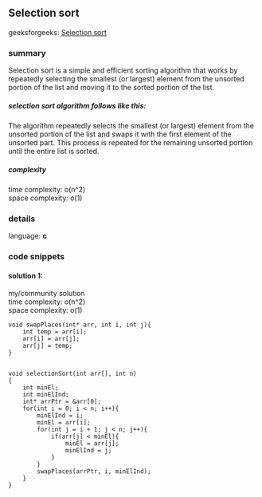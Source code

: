## Selection sort

geeksforgeeks: [Selection sort](https://www.geeksforgeeks.org/selection-sort/)

### summary

Selection sort is a simple and efficient sorting algorithm that works by repeatedly selecting the smallest (or largest) element from the unsorted portion of the list and moving it to the sorted portion of the list.

##### selection sort algorithm follows like this:

The algorithm repeatedly selects the smallest (or largest) element from the unsorted portion of the list and swaps it with the first element of the unsorted part. This process is repeated for the remaining unsorted portion until the entire list is sorted.

##### complexity

time complexity: o(n^2) \
space complexity: o(1)

### details

language: **c**

### code snippets

#### solution 1:

my/community solution\
time complexity: o(n^2) \
space complexity: o(1)

```
void swapPlaces(int* arr, int i, int j){
    int temp = arr[i];
    arr[i] = arr[j];
    arr[j] = temp;
}


void selectionSort(int arr[], int n)
{
    int minEl;
    int minElInd;
    int* arrPtr = &arr[0];
    for(int i = 0; i < n; i++){
        minElInd = i;
        minEl = arr[i];
        for(int j = i + 1; j < n; j++){
            if(arr[j] < minEl){
                minEl = arr[j];
                minElInd = j;
            }
        }
        swapPlaces(arrPtr, i, minElInd);
    }
}
```
